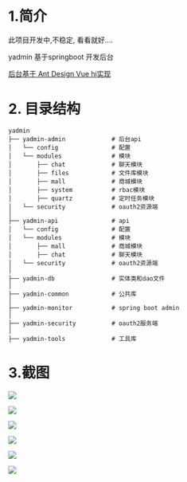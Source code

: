 # 1.简介
此项目开发中,不稳定, 看看就好....

yadmin 基于springboot 开发后台

[后台基于 Ant Design Vue  hi实现 ](https://github.com/ytrue/yadmin-web)

# 2. 目录结构

```
yadmin
├── yadmin-admin             # 后台api
│   └── config               # 配置
│   └── modules              # 模块
│       ├── chat             # 聊天模块
│       ├── files            # 文件库模块
│       ├── mall             # 商城模块
│       ├── system           # rbac模块
│       ├── quartz           # 定时任务模块
│   └── security             # oauth2资源端
│   
├── yadmin-api               # api
│   └── config               # 配置
│   └── modules              # 模块
│       ├── mall             # 商城模块
│       ├── chat             # 聊天模块
│   └── security             # oauth2资源端
│
├── yadmin-db                # 实体类和dao文件
│
├── yadmin-common            # 公共库
│  
├── yadmin-monitor           # spring boot admin
│  
├── yadmin-security          # oauth2服务端
│  
├── yadmin-tools             # 工具库
```

# 3.截图

![](https://php-yangyi-images.oss-cn-shenzhen.aliyuncs.com/mydocs/yadmin-01.png)

![](https://php-yangyi-images.oss-cn-shenzhen.aliyuncs.com/mydocs/yadmin-02.png)

![](https://php-yangyi-images.oss-cn-shenzhen.aliyuncs.com/mydocs/yadmin-03.png)

![](https://php-yangyi-images.oss-cn-shenzhen.aliyuncs.com/mydocs/yadmin-04.png)

![](https://php-yangyi-images.oss-cn-shenzhen.aliyuncs.com/mydocs/yadmin-05.png)

![](https://php-yangyi-images.oss-cn-shenzhen.aliyuncs.com/mydocs/yadmin-06.png)
